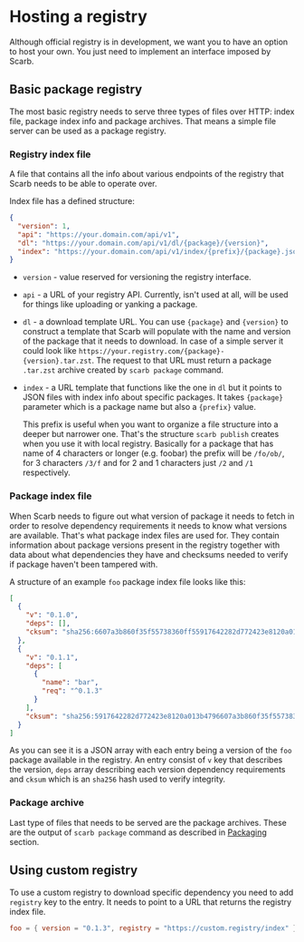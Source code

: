 # Hosting a registry

Although official registry is in development, we want you to have an option to host your own.
You just need to implement an interface imposed by Scarb.

## Basic package registry

The most basic registry needs to serve three types of files over HTTP: index file, package index info and package archives.
That means a simple file server can be used as a package registry.

### Registry index file

A file that contains all the info about various endpoints of the registry that Scarb needs to be able to operate over.

Index file has a defined structure:

```json
{
  "version": 1,
  "api": "https://your.domain.com/api/v1",
  "dl": "https://your.domain.com/api/v1/dl/{package}/{version}",
  "index": "https://your.domain.com/api/v1/index/{prefix}/{package}.json"
}
```

- `version` - value reserved for versioning the registry interface.
- `api` - a URL of your registry API. Currently, isn't used at all, will be used for things like uploading or yanking a package.
- `dl` - a download template URL.
  You can use `{package}` and `{version}` to construct a template that Scarb will populate with the name and version of the package that it needs to download.
  In case of a simple server it could look like `https://your.registry.com/{package}-{version}.tar.zst`.
  The request to that URL must return a package `.tar.zst` archive created by `scarb package` command.
- `index` - a URL template that functions like the one in `dl` but it points to JSON files with index info about specific packages.
  It takes `{package}` parameter which is a package name but also a `{prefix}` value.

  This prefix is useful when you want to organize a file structure into a deeper but narrower one.
  That's the structure `scarb publish` creates when you use it with local registry.
  Basically for a package that has name of 4 characters or longer (e.g. foobar) the prefix will be `/fo/ob/`, for 3 characters `/3/f` and for 2 and 1 characters just `/2` and `/1` respectively.

### Package index file

When Scarb needs to figure out what version of package it needs to fetch in order to resolve dependency requirements it needs to know what versions are available.
That's what package index files are used for.
They contain information about package versions present in the registry together with data about what dependencies they have and checksums needed to verify if package haven't been tampered with.

A structure of an example `foo` package index file looks like this:

```json
[
  {
    "v": "0.1.0",
    "deps": [],
    "cksum": "sha256:6607a3b860f35f55738360ff55917642282d772423e8120a013b479ddb9e3f89"
  },
  {
    "v": "0.1.1",
    "deps": [
      {
        "name": "bar",
        "req": "^0.1.3"
      }
    ],
    "cksum": "sha256:5917642282d772423e8120a013b4796607a3b860f35f55738360ff5ddb9e3f89"
  }
]
```

As you can see it is a JSON array with each entry being a version of the `foo` package available in the registry.
An entry consist of `v` key that describes the version, `deps` array describing each version dependency requirements and `cksum` which is an `sha256` hash used to verify integrity.

### Package archive

Last type of files that needs to be served are the package archives.
These are the output of `scarb package` command as described in [Packaging](./packaging) section.

## Using custom registry

To use a custom registry to download specific dependency you need to add `registry` key to the entry.
It needs to point to a URL that returns the registry index file.

```toml
foo = { version = "0.1.3", registry = "https://custom.registry/index" }
```
